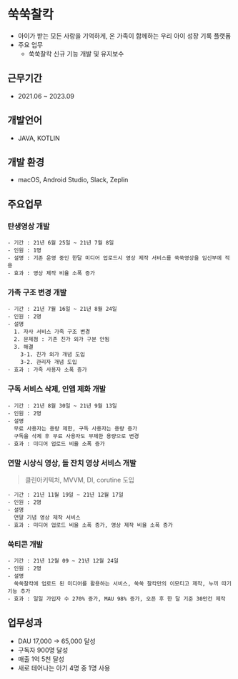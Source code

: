 # 쑥쑥찰칵
- 아이가 받는 모든 사랑을 기억하게, 온 가족이 함께하는 우리 아이 성장 기록 플랫폼
- 주요 업무
  - 쑥쑥찰칵 신규 기능 개발 및 유지보수

## 근무기간
- 2021.06 ~ 2023.09

## 개발언어
- JAVA, KOTLIN

## 개발 환경
- macOS, Android Studio, Slack, Zeplin

## 주요업무
  ### 탄생영상 개발
    - 기간 : 21년 6월 25일 ~ 21년 7월 8일
    - 인원 : 1명
    - 설명 : 기존 운영 중인 한달 미디어 업로드시 영상 제작 서비스를 쑥쑥영상을 임신부에 적용  
    - 효과 : 영상 제작 비율 소폭 증가

  ### 가족 구조 변경 개발
    - 기간 : 21년 7월 16일 ~ 21년 8월 24일
    - 인원 : 2명 
    - 설명 
      1. 자사 서비스 가족 구조 변경
      2. 문제점 : 기존 친가 외가 구분 안됨
      3. 해결
        3-1. 친가 외가 개념 도입
        3-2. 관리자 개념 도입
    - 효과 : 가족 사용자 소폭 증가
    
### 구독 서비스 삭제, 인앱 제화 개발
    - 기간 : 21년 8월 30일 ~ 21년 9월 13일
    - 인원 : 2명 
    - 설명 
      무료 사용자는 용량 제한, 구독 사용자는 용량 증가
      구독을 삭제 후 무료 사용자도 무제한 용량으로 변경
    - 효과 : 미디어 업로드 비율 소폭 증가

### 연말 시상식 영상, 돌 잔치 영상 서비스 개발
> 클린아키텍처, MVVM, DI, corutine 도입

    - 기간 : 21년 11월 19일 ~ 21년 12월 17일
    - 인원 : 2명 
    - 설명 
      연말 기념 영상 제작 서비스
    - 효과 : 미디어 업로드 비율 소폭 증가, 영상 제작 비율 소폭 증가

### 쑥티콘 개발
    - 기간 : 21년 12월 09 ~ 21년 12월 24일
    - 인원 : 2명 
    - 설명 
      쑥쑥찰칵에 업로드 된 미디어를 활용하는 서비스, 쑥쑥 찰칵만의 이모티고 제작, 누끼 따기 기능 추가
    - 효과 : 일일 가입자 수 270% 증가, MAU 98% 증가, 오픈 후 한 달 기준 30만건 제작
## 업무성과
 - DAU 17,000 -> 65,000 달성
 - 구독자 900명 달성
 - 매출 1억 5천 달성
 - 새로 테어나는 아기 4명 중 1명 사용
